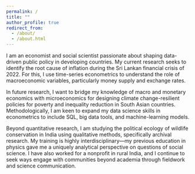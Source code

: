 ```yaml
---
permalink: /
title: ""
author_profile: true
redirect_from: 
  - /about/
  - /about.html
---
```


I am an economist and social scientist passionate about shaping data-driven public policy in developing countries. My current research seeks to identify the root cause of inflation during the Sri Lankan financial crisis of 2022. For this, I use time-series econometrics to understand the role of macroeconomic variables, particularly money supply and exchange rates.

In future research, I want to bridge my knowledge of macro and monetary economics with microeconomics for designing climate change-resilient policies for poverty and inequality reduction in South Asian countries. Methodologically, I am keen to expand my data science skills in econometrics to include SQL, big data tools, and machine-learning models. 

Beyond quantitative research, I am studying the political ecology of wildlife conservation in India using qualitative methods, specifically archival research. My training is highly interdisciplinary—my previous education in physics gave me a uniquely analytical perspective on questions of social science. I have also worked for a nonprofit in rural India, and I continue to seek ways engage with communities beyond academia through fieldwork and science communication. 




  



  



  



  




